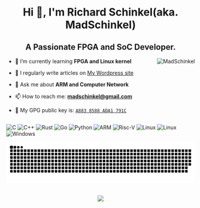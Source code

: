 <h1 align="center">Hi 👋, I'm Richard Schinkel(aka. MadSchinkel)</h1>
<h2 align="center">A Passionate FPGA and SoC Developer.</h2>

<img align="right" src="https://github-readme-stats.vercel.app/api?username=MadSchinkel&theme=dark&show_icons=true&locale=en" alt="MadSchinkel">

- 🌱 I’m currently learning **FPGA and Linux kernel**

- 📝 I regularly write articles on [My Wordpress site](https://madschinkel.me/)

- 💬 Ask me about **ARM and Computer Network**

- 📫 How to reach me: **[madschinkel@gmail.com](mailto:madschinkel@gmail.com)**

- 🔑 My GPG public key is: [`A883 8588 ADA1 791C`](https://keys.openpgp.org/vks/v1/by-fingerprint/F812ECBCBDB26C79C3A93B32A8838588ADA1791C)

## 

![C](https://img.shields.io/badge/c-%2300599C.svg?style=for-the-badge&logo=c&logoColor=white) ![C++](https://img.shields.io/badge/c++-%2300599C.svg?style=for-the-badge&logo=c%2B%2B&logoColor=white) ![Rust](https://img.shields.io/badge/rust-%23000000.svg?style=for-the-badge&logo=rust&logoColor=white) ![Go](https://img.shields.io/badge/go-%2300ADD8.svg?style=for-the-badge&logo=go&logoColor=white) ![Python](https://img.shields.io/badge/python-3670A0?style=for-the-badge&logo=python&logoColor=white) ![ARM](https://img.shields.io/badge/ARM-%2300c1de?style=for-the-badge&logo=ARM&logoColor=white) ![Risc-V](https://img.shields.io/badge/RiscV-%232e326c.svg?style=for-the-badge&logo=riscv&logoColor=white) ![Linux](https://img.shields.io/badge/Linux-%23E57464.svg?style=for-the-badge&logo=linux&logoColor=white) ![Linux](https://img.shields.io/badge/Unix-%23E57464.svg?style=for-the-badge&logo=freebsd&logoColor=white) ![Windows](https://img.shields.io/badge/windows-%2346cbff.svg?style=for-the-badge&logo=windows&logoColor=white)

![Contributions](https://github.com/MadSchinkel/MadSchinkel/blob/output/github-contribution-grid-snake-dark.svg)

##
<p align="center"><img src="https://profile-counter.glitch.me/MadSchinkel/count.svg" ></p>
